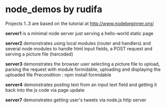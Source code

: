 node_demos by rudifa
====================

Projects 1..3 are based on the tutorial at http://www.nodebeginner.org/

**server1** is a minimal node server just serving a hello-world static page

**server2** demonstrates using local modules (router and handlers) and
several node modules to handle html input fields, a POST request 
and serving a picture file (harcoded)

**server3** demonstrates the browser user selecting a picture file to upload,
parsing the request with module formidable, uploading and displaying the uploaded file
Precondition : npm install formidable

**server4** demonstrates posting text from an input text field and getting it back into the js code via page update

**server7** demonstrates getting user's tweets via node.js http server


